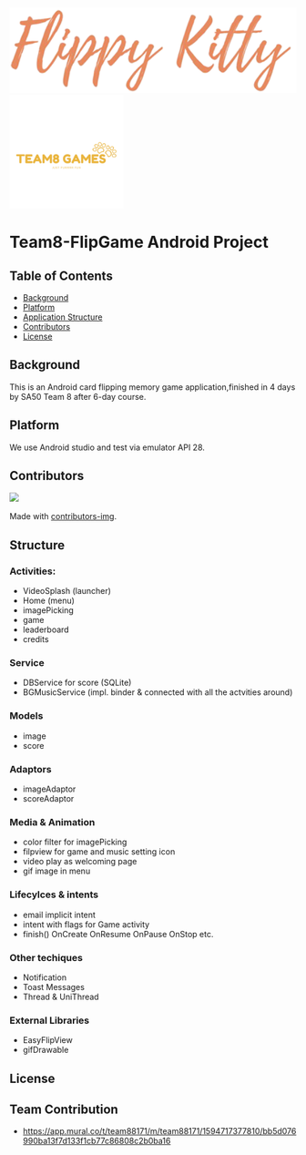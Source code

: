 <div align=center>
  <img height="150" src="https://github.com/Martindreamz/Team8FlipGame/blob/master/app/src/main/res/drawable/app_name_nobg.png"/>
</div>
<div float=right>
  <img src="https://github.com/Martindreamz/Team8FlipGame/blob/master/app/src/main/res/drawable/logo.png" width="200" alt="logo"/>
</div>

# Team8-FlipGame Android Project

## Table of Contents
- [Background](#background)
- [Platform](#platform)
- [Application Structure](#structure)
- [Contributors](#contributors)
- [License](#license)


## Background
This is an Android card flipping memory game application,finished in 4 days by SA50 Team 8 after 6-day course.

## Platform
We use Android studio and test via emulator API 28.

## Contributors

<a href="https://github.com/Martindreamz/T8LAPS/graphs/contributors">
  <img src="https://contributors-img.web.app/image?repo=Martindreamz/T8LAPS" />
</a>

Made with [contributors-img](https://contributors-img.web.app).


## Structure
### Activities:
  - VideoSplash (launcher)
  - Home (menu)
  - imagePicking
  - game
  - leaderboard
  - credits
  
### Service 
  - DBService for score (SQLite)
  - BGMusicService (impl. binder & connected with all the actvities around)
  
### Models
  - image
  - score
  
### Adaptors
  - imageAdaptor
  - scoreAdaptor
  
### Media & Animation
  - color filter for imagePicking
  - filpview for game and music setting icon
  - video play as welcoming page
  - gif image in menu 

### Lifecylces & intents
  - email implicit intent
  - intent with flags for Game activity
  - finish() OnCreate OnResume OnPause OnStop etc.
  
### Other techiques
  - Notification
  - Toast Messages
  - Thread & UniThread
  
### External Libraries
  - EasyFlipView
  - gifDrawable
  
## License

## Team Contribution
  - https://app.mural.co/t/team88171/m/team88171/1594717377810/bb5d076990ba13f7d133f1cb77c86808c2b0ba16
